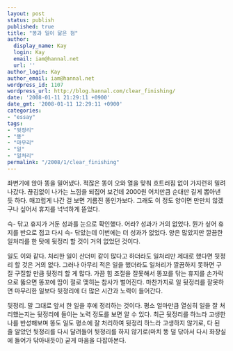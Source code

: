```yaml
---
layout: post
status: publish
published: true
title: "똥과 일이 닮은 점"
author:
  display_name: Kay
  login: Kay
  email: iam@hannal.net
  url: ''
author_login: Kay
author_email: iam@hannal.net
wordpress_id: 1107
wordpress_url: http://blog.hannal.com/clear_finishing/
date: '2008-01-11 21:29:11 +0900'
date_gmt: '2008-01-11 12:29:11 +0900'
categories:
- "essay"
tags:
- "뒷정리"
- "똥"
- "마무리"
- "일"
- "일처리"
permalink: "/2008/1/clear_finishing"
---
```

<p>좌변기에 앉아 똥을 밀어냈다. 적잖은 똥이 오와 열을 맞춰 흐트러짐 없이 가지런히 밀려 나갔다. 끊김없이 나가는 느낌을 되집어 보건데 2000원 어치만큼 순대만 길게 뽑아낸 듯 하다. 매끄럽게 나간 걸 보면 기름진 똥인가보다. 그래도 이 정도 양이면 만만치 않겠구나 싶어서 휴지를 넉넉하게 뜯었다.</p>
<p>슥- 닦고 휴지가 거둔 성과를 눈으로 확인했다. 어라? 성과가 거의 없었다. 뭔가 싶어 휴지를 반으로 접고 다시 슥- 닦았는데 이번에는 더 성과가 없었다. 양은 많았지만 깔끔한 일처리를 한 탓에 뒷정리 할 것이 거의 없었던 것이다.</p>
<p>일도 이와 같다. 처리한 일이 산더미 같이 많다고 하더라도 일처리만 제대로 했다면 뒷정리 할 것은 거의 없다. 그러나 아무리 적은 일을 했더라도 일처리가 깔끔하지 못하면 구질 구질할 만큼 뒷정리 할 게 많다. 가끔 힘 조절을 잘못해서 똥꼬를 닦는 휴지를 손가락으로 뚫으면 똥꼬에 땀이 절로 맺히는 참사가 벌어진다. 마찬가지로 일 뒷정리를 잘못하면 마무리한 일보다 뒷정리에 더 많은 시간과 노력이 들어간다.</p>
<p>뒷정리. 말 그대로 앞서 한 일을 후에 정리하는 것이다. 평소 얼마만큼 열심히 일을 잘 처리했는지는 뒷정리에 들이는 노력 정도를 보면 알 수 있다. 최근 뒷정리를 하느라 고생한 나를 반성해보며 똥도 일도 평소에 잘 처리하여 뒷정리 하느라 고생하지 않기로, 다 된 줄 알았던 뒷정리를 다시 달려들어 뒷정리를 하지 않기로(마치 똥 덜 닦아서 다시 화장실에 들어가 닦아내듯이) 굳게 마음을 다잡아본다.</p>
